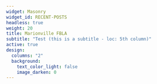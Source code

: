```yaml
---
widget: Masonry
widget_id: RECENT-POSTS
headless: true
weight: 20
title: Marionville FBLA
subtitle: "Test (this is a subtitle - loc: 5th column)"
active: true
design:
  columns: "2"
  background:
    text_color_light: false
    image_darken: 0
---
```

